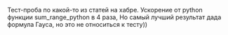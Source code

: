 Тест-проба по какой-то из статей на хабре.
Ускорение от python функции sum_range_python в 4 раза,
Но самый лучший результат дада формула Гауса, но это не относиться к тесту))
